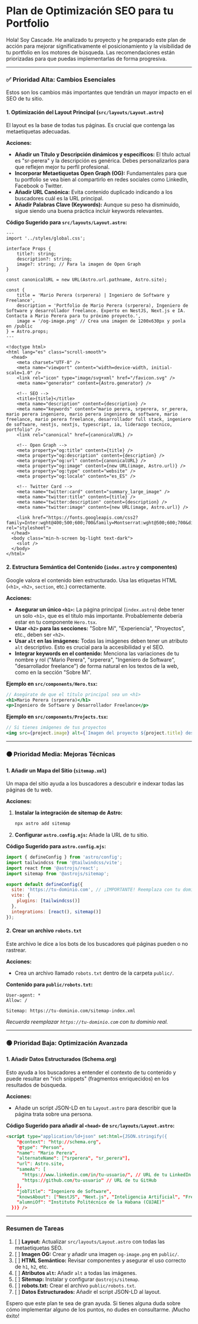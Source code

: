 # Plan de Optimización SEO para tu Portfolio

Hola! Soy Cascade. He analizado tu proyecto y he preparado este plan de acción para mejorar significativamente el posicionamiento y la visibilidad de tu portfolio en los motores de búsqueda. Las recomendaciones están priorizadas para que puedas implementarlas de forma progresiva.

---

### ✅ **Prioridad Alta: Cambios Esenciales**

Estos son los cambios más importantes que tendrán un mayor impacto en el SEO de tu sitio.

#### 1. Optimización del Layout Principal (`src/layouts/Layout.astro`)

El layout es la base de todas tus páginas. Es crucial que contenga las metaetiquetas adecuadas.

**Acciones:**

*   **Añadir un Título y Descripción dinámicos y específicos:** El título actual es "sr-perera" y la descripción es genérica. Debes personalizarlos para que reflejen mejor tu perfil profesional.
*   **Incorporar Metaetiquetas Open Graph (OG):** Fundamentales para que tu portfolio se vea bien al compartirlo en redes sociales como LinkedIn, Facebook o Twitter.
*   **Añadir URL Canónica:** Evita contenido duplicado indicando a los buscadores cuál es la URL principal.
*   **Añadir Palabras Clave (Keywords):** Aunque su peso ha disminuido, sigue siendo una buena práctica incluir keywords relevantes.

**Código Sugerido para `src/layouts/Layout.astro`:**

```astro
---
import '../styles/global.css';

interface Props {
	title?: string;
	description?: string;
	image?: string; // Para la imagen de Open Graph
}

const canonicalURL = new URL(Astro.url.pathname, Astro.site);

const {
	title = 'Mario Perera (srperera) | Ingeniero de Software y Freelance',
	description = 'Portfolio de Mario Perera (srperera), Ingeniero de Software y desarrollador freelance. Experto en NestJS, Next.js e IA. Contacta a Mario Perera para tu próximo proyecto.',
	image = '/og-image.png' // Crea una imagen de 1200x630px y ponla en /public
} = Astro.props;
---

<!doctype html>
<html lang="es" class="scroll-smooth">
  <head>
    <meta charset="UTF-8" />
    <meta name="viewport" content="width=device-width, initial-scale=1.0" />
    <link rel="icon" type="image/svg+xml" href="/favicon.svg" />
    <meta name="generator" content={Astro.generator} />

    <!-- SEO -->
    <title>{title}</title>
    <meta name="description" content={description} />
    <meta name="keywords" content="mario perera, srperera, sr_perera, mario perera ingeniero, mario perera ingeniero de software, mario freelance, mario perera freelance, desarrollador full stack, ingeniero de software, nestjs, nextjs, typescript, ia, liderazgo tecnico, portfolio" />
    <link rel="canonical" href={canonicalURL} />

    <!-- Open Graph -->
    <meta property="og:title" content={title} />
    <meta property="og:description" content={description} />
    <meta property="og:url" content={canonicalURL} />
    <meta property="og:image" content={new URL(image, Astro.url)} />
    <meta property="og:type" content="website" />
    <meta property="og:locale" content="es_ES" />

    <!-- Twitter Card -->
    <meta name="twitter:card" content="summary_large_image" />
    <meta name="twitter:title" content={title} />
    <meta name="twitter:description" content={description} />
    <meta name="twitter:image" content={new URL(image, Astro.url)} />

    <link href="https://fonts.googleapis.com/css2?family=Inter:wght@400;500;600;700&family=Montserrat:wght@500;600;700&display=swap" rel="stylesheet">
  </head>
  <body class="min-h-screen bg-light text-dark">
    <slot />
  </body>
</html>
```

#### 2. Estructura Semántica del Contenido (`index.astro` y componentes)

Google valora el contenido bien estructurado. Usa las etiquetas HTML (`<h1>`, `<h2>`, `section`, etc.) correctamente.

**Acciones:**

*   **Asegurar un único `<h1>`:** La página principal (`index.astro`) debe tener un solo `<h1>`, que es el título más importante. Probablemente debería estar en tu componente `Hero.tsx`.
*   **Usar `<h2>` para las secciones:** "Sobre Mí", "Experiencia", "Proyectos", etc., deben ser `<h2>`.
*   **Usar `alt` en las imágenes:** Todas las imágenes deben tener un atributo `alt` descriptivo. Esto es crucial para la accesibilidad y el SEO.
*   **Integrar keywords en el contenido:** Menciona las variaciones de tu nombre y rol ("Mario Perera", "srperera", "Ingeniero de Software", "desarrollador freelance") de forma natural en los textos de la web, como en la sección "Sobre Mí".

**Ejemplo en `src/components/Hero.tsx`:**

```jsx
// Asegúrate de que el título principal sea un <h1>
<h1>Mario Perera (srperera)</h1>
<p>Ingeniero de Software y Desarrollador Freelance</p>
```

**Ejemplo en `src/components/Projects.tsx`:**

```jsx
// Si tienes imágenes de tus proyectos
<img src={project.image} alt={`Imagen del proyecto ${project.title} desarrollado por Mario Perera`} />
```

---

### 🟠 **Prioridad Media: Mejoras Técnicas**

#### 1. Añadir un Mapa del Sitio (`sitemap.xml`)

Un mapa del sitio ayuda a los buscadores a descubrir e indexar todas las páginas de tu web.

**Acciones:**

1.  **Instalar la integración de sitemap de Astro:**
    ```bash
    npx astro add sitemap
    ```
2.  **Configurar `astro.config.mjs`:** Añade la URL de tu sitio.

**Código Sugerido para `astro.config.mjs`:**

```javascript
import { defineConfig } from 'astro/config';
import tailwindcss from '@tailwindcss/vite';
import react from '@astrojs/react';
import sitemap from '@astrojs/sitemap';

export default defineConfig({
  site: 'https://tu-dominio.com', // ¡IMPORTANTE! Reemplaza con tu dominio
  vite: {
    plugins: [tailwindcss()]
  },
  integrations: [react(), sitemap()]
});
```

#### 2. Crear un archivo `robots.txt`

Este archivo le dice a los bots de los buscadores qué páginas pueden o no rastrear.

**Acciones:**

*   Crea un archivo llamado `robots.txt` dentro de la carpeta `public/`.

**Contenido para `public/robots.txt`:**

```
User-agent: *
Allow: /

Sitemap: https://tu-dominio.com/sitemap-index.xml
```
*Recuerda reemplazar `https://tu-dominio.com` con tu dominio real.*

---

### 🟢 **Prioridad Baja: Optimización Avanzada**

#### 1. Añadir Datos Estructurados (Schema.org)

Esto ayuda a los buscadores a entender el contexto de tu contenido y puede resultar en "rich snippets" (fragmentos enriquecidos) en los resultados de búsqueda.

**Acciones:**

*   Añade un script JSON-LD en tu `Layout.astro` para describir que la página trata sobre una persona.

**Código Sugerido para añadir al `<head>` de `src/layouts/Layout.astro`:**

```html
<script type="application/ld+json" set:html={JSON.stringify({
    "@context": "http://schema.org",
    "@type": "Person",
    "name": "Mario Perera",
    "alternateName": ["srperera", "sr_perera"],
    "url": Astro.site,
    "sameAs": [
      "https://www.linkedin.com/in/tu-usuario/", // URL de tu LinkedIn
      "https://github.com/tu-usuario" // URL de tu GitHub
    ],
    "jobTitle": "Ingeniero de Software",
    "knowsAbout": ["NestJS", "Next.js", "Inteligencia Artificial", "Freelance", "Liderazgo Técnico"],
    "alumniOf": "Instituto Politécnico de la Habana (CUJAE)"
  })} />
```

---

### Resumen de Tareas

1.  [ ] **Layout:** Actualizar `src/layouts/Layout.astro` con todas las metaetiquetas SEO.
2.  [ ] **Imagen OG:** Crear y añadir una imagen `og-image.png` en `public/`.
3.  [ ] **HTML Semántico:** Revisar componentes y asegurar el uso correcto de `h1`, `h2`, etc.
4.  [ ] **Atributos `alt`:** Añadir `alt` a todas las imágenes.
5.  [ ] **Sitemap:** Instalar y configurar `@astrojs/sitemap`.
6.  [ ] **robots.txt:** Crear el archivo `public/robots.txt`.
7.  [ ] **Datos Estructurados:** Añadir el script JSON-LD al layout.

Espero que este plan te sea de gran ayuda. Si tienes alguna duda sobre cómo implementar alguno de los puntos, no dudes en consultarme. ¡Mucho éxito!
